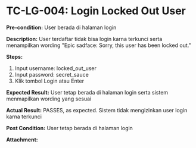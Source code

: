 # TC-LG-004: Login Locked Out User

**Pre-condition:** User berada di halaman login 

**Description:** User terdaftar tidak bisa login karna terkunci serta menampilkan wording "Epic sadface: Sorry, this user has been locked out."

**Steps:**
1. Input username: locked_out_user
2. Input password: secret_sauce
3. Klik tombol Login atau Enter

**Expected Result:** User tetap berada di halaman login serta sistem menmapilkan wording yang sesuai

**Actual Result:** PASSES, as expected. Sistem tidak mengizinkan user login karna terkunci

**Post Condition:**
User tetap berada di halaman login

**Attachment:**

